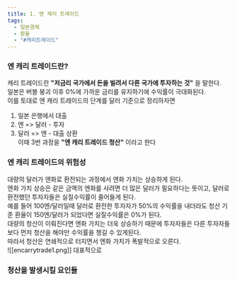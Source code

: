 ```yaml
---
title: 1. 엔 캐리 트레이드
tags:
  - 일본경제
  - 환율
  - "#캐리트레이드"
---
```

### 엔 캐리 트레이드란?

캐리 트레이드란 **"저금리 국가에서 돈을 빌려서 다른 국가에 투자하는 것"** 을 말한다.  
일본은 버블 붕괴 이후 0%에 가까운 금리를 유지하기에 수익률이 극대화된다.  
이를 토대로 엔 캐리 트레이드의 단계를 달러 기준으로 정리하자면
1. 일본 은행에서 대출
2. 엔 => 달러 - 투자
3. 달러 => 엔 - 대출 상환  
이때 3번 과정을 **"엔 캐리 트레이드 청산"** 이라고 한다

### 엔 캐리 트레이드의 위험성

대량의 달러가 엔화로 환전되는 과정에서 엔화 가치는 상승하게 된다.  
엔화 가치 상승은 같은 금액의 엔화를 사려면 더 많은 달러가 필요하다는 뜻이고, 달러로 환전했던 투자자들은 실질수익률이 줄어들게 된다.  
예를 들어 100엔/달러일때 달러로 환전한 투자자가 50%의 수익률을 내더라도 청산 기준 환율이 150엔/달러가 되었다면 실질수익률은 0%가 된다.  
대량의 청산이 이뤄진다면 엔화 가치는 더욱 상승하기 때문에 투자자들은 다른 투자자들보다 먼저 청산을 해야만 수익률을 챙길 수 있게된다.  
따라서 청산은 연쇄적으로 터지면서 엔화 가치가 폭발적으로 오른다.  
![[encarrytrade1.png]]
대표적으로 



### 청산을 발생시킬 요인들




